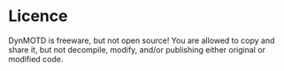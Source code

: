 # Licence
DynMOTD is freeware, but not open source! 
You are allowed to copy and share it, but not decompile, modify, and/or publishing either original or modified code.
